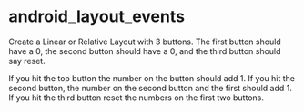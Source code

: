 # android_layout_events

Create a Linear or Relative Layout with 3 buttons. The first button should have a 0, the second button should have a 0, and the third button should say reset.

If you hit the top button the number on the button should add 1. If you hit the second button, the number on the second button and the first should add 1. If you hit the third button reset the numbers on the first two buttons.
